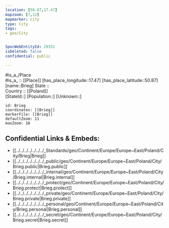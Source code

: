 ```yaml
---
location: [50.87,17.47] 
mapzoom: [7,12] 
mapmarker: city 
type: City
tags:
- geo/City


SpocWebEntityId: 29351
isDeleted: false
confidential: public

---
```

#is_a_/Place  
#is_a_ :: [[Place]] 
[has_place_longitude::17.47] 
[has_place_latitude::50.87] 
[name::Brieg] 
State ::  
Country :: [[Poland]]  
[StateId::] 
[Population::] 
[Unknown::] 


```leaflet
id: Brieg
coordinates: [[Brieg]] 
markerFile: [[Brieg]] 
defaultZoom: 11 
maxZoom: 18
```


## Confidential Links & Embeds: 
- [[../../../../../../../_Standards/geo/Continent/Europe/Europe~East/Poland/City/Brieg|Brieg]] 
- [[../../../../../../../_public/geo/Continent/Europe/Europe~East/Poland/City/Brieg.public|Brieg.public]] 
- [[../../../../../../../_internal/geo/Continent/Europe/Europe~East/Poland/City/Brieg.internal|Brieg.internal]] 
- [[../../../../../../../_protect/geo/Continent/Europe/Europe~East/Poland/City/Brieg.protect|Brieg.protect]] 
- [[../../../../../../../_private/geo/Continent/Europe/Europe~East/Poland/City/Brieg.private|Brieg.private]] 
- [[../../../../../../../_personal/geo/Continent/Europe/Europe~East/Poland/City/Brieg.personal|Brieg.personal]] 
- [[../../../../../../../_secret/geo/Continent/Europe/Europe~East/Poland/City/Brieg.secret|Brieg.secret]] 
